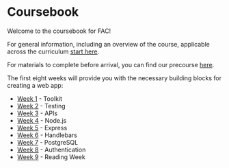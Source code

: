 # Coursebook

Welcome to the coursebook for FAC!

For general information, including an overview of the course, applicable across the curriculum [start here](general/README.md).

For materials to complete before arrival, you can find our precourse [here](precourse/README.md).

The first eight weeks will provide you with the necessary building blocks for creating a web app:
* [Week 1](week-1/README.md) - Toolkit
* [Week 2](week-2/README.md) - Testing
* [Week 3](week-3/README.md) - APIs
* [Week 4](week-4/README.md) - Node.js 
* [Week 5](week-5/README.md) - Express
* [Week 6](week-6/README.md) - Handlebars
* [Week 7](week-7/README.md) - PostgreSQL
* [Week 8](week-8/README.md) - Authentication
* [Week 9](week-9/README.md) - Reading Week

